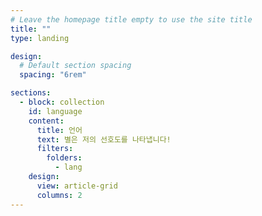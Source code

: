 ```yaml
---
# Leave the homepage title empty to use the site title
title: ""
type: landing

design:
  # Default section spacing
  spacing: "6rem"

sections:
  - block: collection
    id: language
    content:
      title: 언어
      text: 별은 저의 선호도를 나타냅니다!
      filters:
        folders:
          - lang
    design:
      view: article-grid
      columns: 2
---
```

